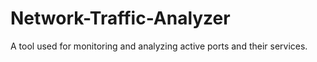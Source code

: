 # Network-Traffic-Analyzer
A tool used for monitoring and analyzing active ports and their services.  
